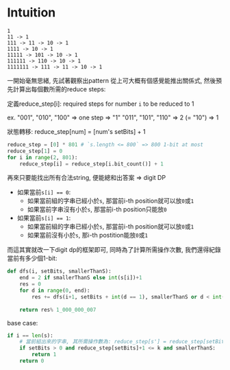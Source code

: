 # Intuition

```
1
11 -> 1
111 -> 11 -> 10 -> 1
1111 -> 10 -> 1
11111 -> 101 -> 10 -> 1
111111 -> 110 -> 10 -> 1
1111111 -> 111 -> 11 -> 10 -> 1
```

一開始毫無思緒, 先試著觀察出pattern
從上可大概有個感覺能推出關係式, 然後預先計算出每個數所需的reduce steps:

定義reduce_step[i]: required steps for number `i` to be reduced to 1

ex. "001", "010", "100" => one step => "1"
"011", "101", "110" => 2 (= "10") => 1

狀態轉移: reduce_step[num] = [num's setBits] + 1

```py
reduce_step = [0] * 801 # `s.length <= 800` => 800 1-bit at most
reduce_step[1] = 0
for i in range(2, 801):
    reduce_step[i] = reduce_step[i.bit_count()] + 1
```

再來只要能找出所有合法string, 便能總和出答案 => digit DP

- 如果當前`s[i] == 0`:
  - 如果當前組的字串已經小於`s`, 那當前i-th position就可以放`0`或`1`
  - 如果當前字串沒有小於`s`, 那當前i-th position只能放`0`
- 如果當前`s[i] == 1`:
  - 如果當前組的字串已經小於`s`, 那當前i-th position就可以放`0`或`1`
  - 如果當前沒有小於`s`, 那i-th postition能放`0`或`1`

而這其實就改一下digit dp的框架即可, 同時為了計算所需操作次數, 我們還得紀錄當前有多少個1-bit:

```py
def dfs(i, setBits, smallerThanS):
    end = 2 if smallerThanS else int(s[i])+1
    res = 0
    for d in range(0, end):
        res += dfs(i+1, setBits + int(d == 1), smallerThanS or d < int(s[i]))
    
    return res% 1_000_000_007
```

base case:

```py
if i == len(s):
    # 當前組出來的字串, 其所需操作數為: reduce_step[s'] = reduce_step[setBits] + 1
    if setBits > 0 and reduce_step[setBits]+1 <= k and smallerThanS:
        return 1
    return 0
```
